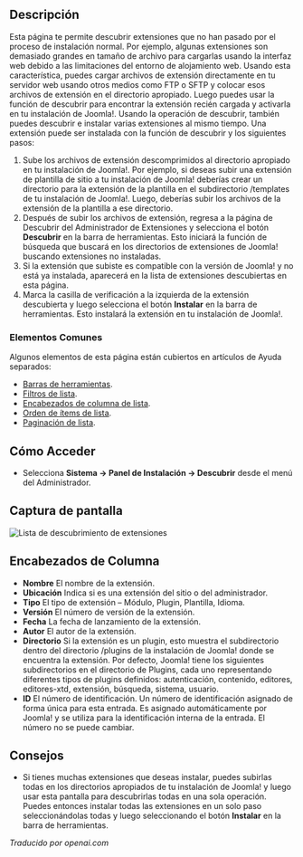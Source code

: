 <!-- Filename: Help4.x:Extensions:_Discover  / Display title: Extensions : Découvrir -->

## Descripción

Esta página te permite descubrir extensiones que no han pasado por el
proceso de instalación normal. Por ejemplo, algunas extensiones son demasiado grandes
en tamaño de archivo para cargarlas usando la interfaz web debido a las limitaciones del entorno de
alojamiento web. Usando esta característica, puedes cargar archivos de extensión directamente
en tu servidor web usando otros medios como FTP o SFTP y colocar esos
archivos de extensión en el directorio apropiado. Luego puedes usar la
función de descubrir para encontrar la extensión recién cargada y activarla en
tu instalación de Joomla!. Usando la operación de descubrir, también puedes
descubrir e instalar varias extensiones al mismo tiempo. Una extensión
puede ser instalada con la función de descubrir y los siguientes pasos:

1. Sube los archivos de extensión descomprimidos al directorio apropiado
   en tu instalación de Joomla!. Por ejemplo, si deseas subir una
   extensión de plantilla de sitio a tu instalación de Joomla! deberías
   crear un directorio para la extensión de la plantilla en el subdirectorio /templates
   de tu instalación de Joomla!. Luego, deberías subir
   los archivos de la extensión de la plantilla a ese directorio.
2. Después de subir los archivos de extensión, regresa a la
   página de Descubrir del Administrador de Extensiones y selecciona el botón **Descubrir** 
   en la barra de herramientas. Esto iniciará la función de búsqueda que 
   buscará en los directorios de extensiones de Joomla! buscando extensiones no instaladas.
3. Si la extensión que subiste es compatible con la versión de Joomla! y
   no está ya instalada, aparecerá en la lista de
   extensiones descubiertas en esta página.
4. Marca la casilla de verificación a la izquierda de la extensión descubierta y luego
   selecciona el botón **Instalar** en la barra de herramientas. Esto instalará la
   extensión en tu instalación de Joomla!.

### Elementos Comunes

Algunos elementos de esta página están cubiertos en artículos de
Ayuda separados:

* [Barras de herramientas](jdocmanual?article=help/common-elements/toolbars).
* [Filtros de lista](jdocmanual?article=help/common-elements/list-filters).
* [Encabezados de columna de lista](jdocmanual?article=help/common-elements/list-column-headers).
* [Orden de ítems de lista](jdocmanual?article=help/common-elements/list-ordering).
* [Paginación de lista](jdocmanual?article=help/common-elements/list-pagination).

## Cómo Acceder

- Selecciona **Sistema → Panel de Instalación → Descubrir** desde el menú del Administrador.

## Captura de pantalla

![Lista de descubrimiento de extensiones](../../../es/images/extensions/discover-list.png)

## Encabezados de Columna

- **Nombre** El nombre de la extensión.
- **Ubicación** Indica si es una extensión del sitio o del administrador.
- **Tipo** El tipo de extensión – Módulo, Plugin, Plantilla, Idioma.
- **Versión** El número de versión de la extensión.
- **Fecha** La fecha de lanzamiento de la extensión.
- **Autor** El autor de la extensión.
- **Directorio** Si la extensión es un plugin, esto muestra el subdirectorio dentro del directorio /plugins de la instalación de Joomla! donde se encuentra la extensión. Por defecto, Joomla! tiene los siguientes subdirectorios en el directorio de Plugins, cada uno representando diferentes tipos de plugins definidos: autenticación, contenido, editores, editores-xtd, extensión, búsqueda, sistema, usuario.
- **ID** El número de identificación. Un número de identificación asignado de forma única para esta entrada. Es asignado automáticamente por Joomla! y se utiliza para la identificación interna de la entrada. El número no se puede cambiar.

## Consejos

- Si tienes muchas extensiones que deseas instalar, puedes subirlas
  todas en los directorios apropiados de tu instalación de Joomla!
  y luego usar esta pantalla para descubrirlas todas en una sola operación. 
  Puedes entonces instalar todas las extensiones en un solo paso seleccionándolas
  todas y luego seleccionando el botón **Instalar** en la barra de herramientas.

*Traducido por openai.com*

